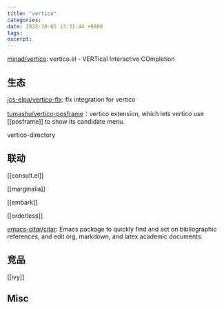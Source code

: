 ```yaml
---
title: "vertico"
categories: 
date: 2022-10-05 13:31:44 +0800
tags: 
excerpt: 
---
```


[minad/vertico](https://github.com/minad/vertico): vertico.el - VERTical Interactive COmpletion

## 生态

[jcs-elpa/vertico-flx](https://github.com/jcs-elpa/vertico-flx): flx integration for vertico

[tumashu/vertico-posframe](https://github.com/tumashu/vertico-posframe)：vertico extension, which lets vertico use [[posframe]] to show its candidate menu.

vertico-directory

## 联动

[[consult.el]]

[[marginalia]]

[[embark]]

[[orderless]]

[emacs-citar/citar](https://github.com/emacs-citar/citar): Emacs package to quickly find and act on bibliographic references, and edit org, markdown, and latex academic documents.

## 竞品

[[ivy]]


## Misc



